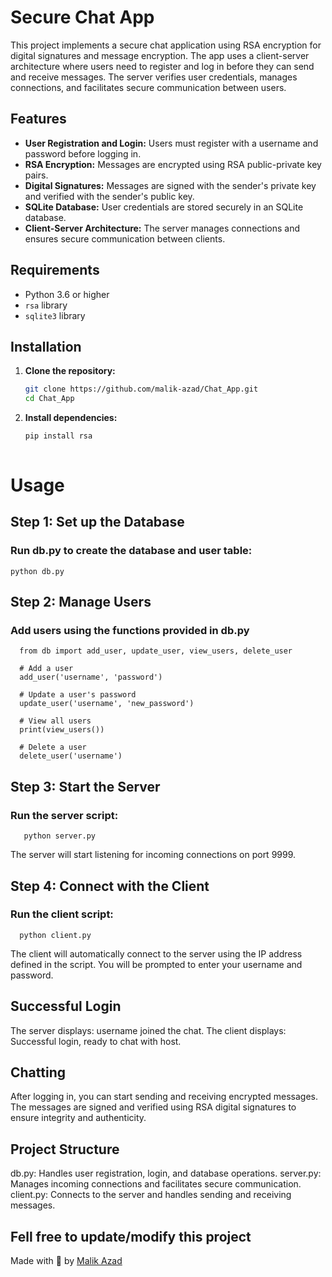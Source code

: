 # Secure Chat App

This project implements a secure chat application using RSA encryption for digital signatures and message encryption. The app uses a client-server architecture where users need to register and log in before they can send and receive messages. The server verifies user credentials, manages connections, and facilitates secure communication between users.

## Features

- **User Registration and Login:** Users must register with a username and password before logging in.
- **RSA Encryption:** Messages are encrypted using RSA public-private key pairs.
- **Digital Signatures:** Messages are signed with the sender's private key and verified with the sender's public key.
- **SQLite Database:** User credentials are stored securely in an SQLite database.
- **Client-Server Architecture:** The server manages connections and ensures secure communication between clients.

## Requirements

- Python 3.6 or higher
- `rsa` library
- `sqlite3` library

## Installation

1. **Clone the repository:**
   ```sh
   git clone https://github.com/malik-azad/Chat_App.git
   cd Chat_App
2. **Install dependencies:**
   ```sh
   pip install rsa
  
# Usage
## Step 1: Set up the Database
### Run db.py to create the database and user table:
    python db.py
    
## Step 2: Manage Users
### Add users using the functions provided in db.py
      from db import add_user, update_user, view_users, delete_user
   
      # Add a user
      add_user('username', 'password')
      
      # Update a user's password
      update_user('username', 'new_password')
      
      # View all users
      print(view_users())
      
      # Delete a user
      delete_user('username')

 ## Step 3: Start the Server
 ### Run the server script:
       python server.py

 The server will start listening for incoming connections on port 9999.
   
## Step 4: Connect with the Client
### Run the client script:
      python client.py
      
 The client will automatically connect to the server using the IP address defined in the script. You will be prompted to enter your username and password.

## Successful Login
 The server displays: username joined the chat.
 The client displays: Successful login, ready to chat with host.

## Chatting
 After logging in, you can start sending and receiving encrypted messages. The messages are signed and verified using RSA digital signatures to ensure integrity and authenticity.

## Project Structure
 db.py: Handles user registration, login, and database operations.
 server.py: Manages incoming connections and facilitates secure communication.
 client.py: Connects to the server and handles sending and receiving messages.

## Fell free to update/modify this project

 Made with 🤍 by [Malik Azad](https://www.linkedin.com/in/malikazad)
